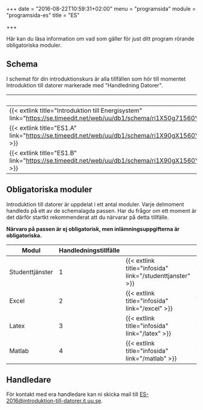 +++
date = "2016-08-22T10:59:31+02:00"
menu = "programsida"
module = "programsida-es"
title = "ES"

+++

Här kan du läsa information om vad som gäller för just ditt program rörande
obligatoriska moduler.

## Schema
I schemat för din introduktionskurs är alla tillfällen som hör till momentet
Introduktion till datorer markerade med "Handledning Datorer".

| Schema                                                              | Förklaring                          |
| ------------------------------------------------------------------- | ----------------------------------- |
| {{< extlink title="Introduktion till Energisystem" link="https://se.timeedit.net/web/uu/db1/schema/ri1X50g71560Y7QQ6YZ5407Y0Zy050Q620454Q667v.html" >}} | Hela schemat för introkursen |
| {{< extlink title="ES1.A" link="https://se.timeedit.net/web/uu/db1/schema/ri1X90gX1560Y1QQ6YZ5405Y03y0506640654Q667v52YZ973394X5770Y6024Q7.html" >}} | Endast handledningstillfällen |
| {{< extlink title="ES1.B" link="https://se.timeedit.net/web/uu/db1/schema/ri1X90gX1560Y1QQ6YZ5405Y03y0506640654Q667v52YZ973394X5775Y6024Q7.html" >}} | Endast handledningstillfällen |

<!-- | {{< extlink title="" link="" >}} | | -->


## Obligatoriska moduler
Introduktion till datorer är uppdelat i ett antal moduler. Varje delmoment
handleds på ett av de schemalagda passen. Har du frågor om ett moment är det
därför startkt rekommenderat att du närvarar på detta tillfälle.

**Närvaro på passen är ej obligatorisk, men inlämningsuppgifterna är
obligatoriska.**

| Modul           | Handledningstillfälle |                              |                                         |
| --------------- | --------------------- | ---------------------------- | --------------------------------------- |
| Studenttjänster | 1                     | {{< extlink title="infosida" link="/studenttjanster" >}} | {{< extlink title="uppgifter" link="/studenttjanster/uppgifter" >}} |
| Excel           | 2                     | {{< extlink title="infosida" link="/excel" >}}           | {{< extlink title="uppgifter" link="/excel/uppgifter" >}}           |
| Latex           | 3                     | {{< extlink title="infosida" link="/latex" >}}           | {{< extlink title="uppgifter" link="/latex/uppgifter" >}}           |
| Matlab          | 4                     | {{< extlink title="infosida" link="/matlab" >}}          | {{< extlink title="uppgifter" link="/matlab/uppgifter" >}}          |

## Handledare
För kontakt med era handledare kan ni skicka mail till [ES-2016@introduktion-till-datorer.it.uu.se](mailto:ES-2016@introduktion-till-datorer.it.uu.se).
